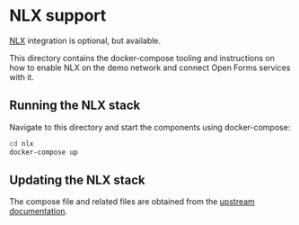 # NLX support

[NLX][NLX] integration is optional, but available.

This directory contains the docker-compose tooling and instructions on how to enable
NLX on the demo network and connect Open Forms services with it.

## Running the NLX stack

Navigate to this directory and start the components using docker-compose:

```bash
cd nlx
docker-compose up
```


## Updating the NLX stack

The compose file and related files are obtained from the
[upstream documentation](https://docs.nlx.io/try-nlx/docker/introduction).







[NLX]: https://nlx.io
